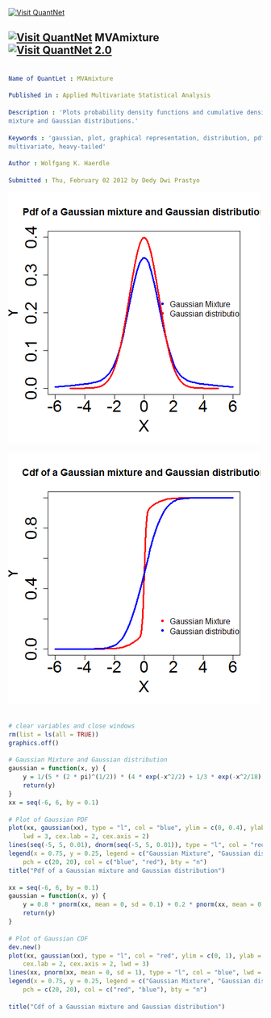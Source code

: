 
[<img src="https://github.com/QuantLet/Styleguide-and-Validation-procedure/blob/master/pictures/banner.png" alt="Visit QuantNet">](http://quantlet.de/index.php?p=info)

## [<img src="https://github.com/QuantLet/Styleguide-and-Validation-procedure/blob/master/pictures/qloqo.png" alt="Visit QuantNet">](http://quantlet.de/) **MVAmixture** [<img src="https://github.com/QuantLet/Styleguide-and-Validation-procedure/blob/master/pictures/QN2.png" width="60" alt="Visit QuantNet 2.0">](http://quantlet.de/d3/ia)

```yaml

Name of QuantLet : MVAmixture

Published in : Applied Multivariate Statistical Analysis

Description : 'Plots probability density functions and cumulative density functions of Gaussian
mixture and Gaussian distributions.'

Keywords : 'gaussian, plot, graphical representation, distribution, pdf, cdf, probability, density,
multivariate, heavy-tailed'

Author : Wolfgang K. Haerdle

Submitted : Thu, February 02 2012 by Dedy Dwi Prastyo

```

![Picture1](MVAmixture_1.png)

![Picture2](MVAmixture_2.png)


```r

# clear variables and close windows
rm(list = ls(all = TRUE))
graphics.off()

# Gaussian Mixture and Gaussian distribution
gaussian = function(x, y) {
    y = 1/(5 * (2 * pi)^(1/2)) * (4 * exp(-x^2/2) + 1/3 * exp(-x^2/18))
    return(y)
}
xx = seq(-6, 6, by = 0.1)

# Plot of Gaussian PDF
plot(xx, gaussian(xx), type = "l", col = "blue", ylim = c(0, 0.4), ylab = "Y", xlab = "X", 
    lwd = 3, cex.lab = 2, cex.axis = 2)
lines(seq(-5, 5, 0.01), dnorm(seq(-5, 5, 0.01)), type = "l", col = "red", lwd = 3)
legend(x = 0.75, y = 0.25, legend = c("Gaussian Mixture", "Gaussian distribution"), 
    pch = c(20, 20), col = c("blue", "red"), bty = "n")
title("Pdf of a Gaussian mixture and Gaussian distribution")

xx = seq(-6, 6, by = 0.1)
gaussian = function(x, y) {
    y = 0.8 * pnorm(xx, mean = 0, sd = 0.1) + 0.2 * pnorm(xx, mean = 0, sd = 0.9)
    return(y)
}

# Plot of Gaussian CDF
dev.new()
plot(xx, gaussian(xx), type = "l", col = "red", ylim = c(0, 1), ylab = "Y", xlab = "X", 
    cex.lab = 2, cex.axis = 2, lwd = 3)
lines(xx, pnorm(xx, mean = 0, sd = 1), type = "l", col = "blue", lwd = 3)
legend(x = 0.75, y = 0.25, legend = c("Gaussian Mixture", "Gaussian distribution"), 
    pch = c(20, 20), col = c("red", "blue"), bty = "n")

title("Cdf of a Gaussian mixture and Gaussian distribution") 

```
